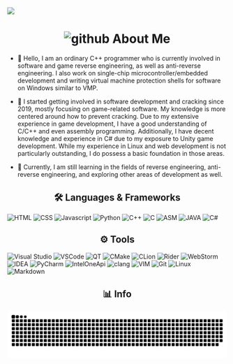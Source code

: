 <img align="center" src="https://github.com/issuimo/issuimo/assets/102911714/2304d23e-6600-42f2-b202-eec67e2af043" />
<h1 align="center"> <img height="40" width="40" alt="github" src="https://cdn.jsdelivr.net/npm/simple-icons@v3/icons/github.svg" /> About Me </h1>

- 📢 Hello, I am an ordinary C++ programmer who is currently involved in software and game reverse engineering, as well as anti-reverse engineering. I also work on single-chip microcontroller/embedded development and writing virtual machine protection shells for software on Windows similar to VMP.

- 📢 I started getting involved in software development and cracking since 2019, mostly focusing on game-related software. My knowledge is more centered around how to prevent cracking. Due to my extensive experience in game development, I have a good understanding of C/C++ and even assembly programming. Additionally, I have decent knowledge and experience in C# due to my exposure to Unity game development. While my experience in Linux and web development is not particularly outstanding, I do possess a basic foundation in those areas.

- 📢 Currently, I am still learning in the fields of reverse engineering, anti-reverse engineering, and exploring other areas of development as well.

<h2 align="center">🛠️ Languages & Frameworks</h2>

![HTML](https://img.shields.io/badge/html%20-%23E34F26.svg?&style=for-the-badge&logo=html5&logoColor=white)
![CSS](https://img.shields.io/badge/css%20-%231572B6.svg?&style=for-the-badge&logo=css3&logoColor=white)
![Javascript](https://img.shields.io/badge/-Javascript-ffb400?style=for-the-badge&logo=javascript&logoColor=ffff3f)
![Python](https://img.shields.io/badge/python%20-%231572B6.svg?&style=for-the-badge&logo=python&logoColor=white)
![C++](https://img.shields.io/badge/c++%20-%2300599C.svg?&style=for-the-badge&logo=c%2B%2B&ogoColor=white)
![C](https://img.shields.io/badge/C-%2300599C.svg?style=for-the-badge&logo=c&logoColor=white)
![ASM](https://img.shields.io/badge/ASM-%234F4F4F.svg?style=for-the-badge&logo=assemblyscript&logoColor=white)
![JAVA](https://img.shields.io/badge/java-%23FF5722.svg?style=for-the-badge&logo=java&logoColor=white)
![C#](https://img.shields.io/badge/C%23-%23239120.svg?style=for-the-badge&logo=c-sharp&logoColor=white)

<h2 align="center">⚙️ Tools</h2>

![Visual Studio](https://img.shields.io/badge/Visual%20Studio-%235C2D91.svg?style=for-the-badge&logo=visual-studio&logoColor=white)
![VSCode](https://img.shields.io/badge/-vs-00a8e8?style=for-the-badge&logo=visual-studio)
![QT](https://img.shields.io/badge/Qt-%2341CD52.svg?style=for-the-badge&logo=qt&logoColor=white)
![CMake](https://img.shields.io/badge/CMake-%2317BEBB.svg?style=for-the-badge&logo=cmake&logoColor=white)
![CLion](https://img.shields.io/badge/CLion-%230075A8.svg?style=for-the-badge&logo=clion&logoColor=white)
![Rider](https://img.shields.io/badge/Rider-%23000000.svg?style=for-the-badge&logo=rider&logoColor=white)
![WebStorm](https://img.shields.io/badge/WebStorm-%23000000.svg?style=for-the-badge&logo=webstorm&logoColor=white)
![IDEA](https://img.shields.io/badge/IDEA-%23000000.svg?style=for-the-badge&logo=intellij-idea&logoColor=white)
![PyCharm](https://img.shields.io/badge/PyCharm-%23000000.svg?style=for-the-badge&logo=pycharm&logoColor=white)
![IntelOneApi](https://img.shields.io/badge/IntelOneApi-%23005CDB.svg?style=for-the-badge&logo=intel&logoColor=white)
![clang](https://img.shields.io/badge/clang-%23FF6700.svg?style=for-the-badge&logo=llvm&logoColor=white)
![VIM](https://img.shields.io/badge/VIM-%2311AB00.svg?style=for-the-badge&logo=vim&logoColor=white)
![Git](https://img.shields.io/badge/git%20-%23F05033.svg?&style=for-the-badge&logo=git&logoColor=white)
![Linux](https://img.shields.io/badge/-linux-772953?style=for-the-badge&logo=linux)
![Markdown](https://img.shields.io/badge/markdown-%23000000.svg?&style=for-the-badge&logo=markdown&logoColor=white)

<h2 align="center">📊 Info</h2>

<div align="center"> 
 <img src="https://raw.githubusercontent.com/issuimo/issuimo/output/github-contribution-grid-snake.svg" />
</div>

